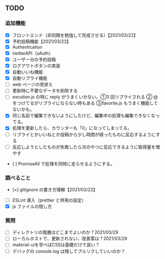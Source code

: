## TODO

### 追加機能

- [x] フロントエンド（非同期を勉強して完成させる）【2021/03/22】
- [x] 予約投稿機能【2021/03/23】
- [x] Authentication
- [x] twitterAPI（oAuth）
- [x] ユーザー分の予約投稿
- [x] ログアウトボタンの実装
- [x] 自動いいね機能
- [x] 自動リプライ機能
- [ ] web ページの見栄え
- [ ] 更新時に不要なデータを削除する
- [ ] excution.js の特に reply がうまくいかない。①3 回リプライされる ② @ をつけてるがリプライにならない時もある ③favorite.js もうまく機能してないかも。
- [x] 同じ名前で編集できないようにしたけど、編集中の処理も編集できなくなってる。
- [x] 処理を更新したら、カウンターも「0」になってしまってる。
- [ ] リプライとかいいねとか投稿から少し時間が経ったものに反応するようにする
- [ ] 反応しようとしたものが失敗したら次のやつに反応できるように取得量を増やす
- [ ] PromiseAll で処理を同時に走らせるようにする。

### 調べること

- [×] gitignore の書き方理解【2021/03/22】
- [ ] ESLint 導入（prettier と併用の設定）
- [x] js ファイルの隠し方

### 質問

- [ ] ディレクトリの階層はどこまでよいのか？2021/03/29
- [ ] ローカルホストで、更新されない、改善策は？2021/03/29
- [ ] material-uiを学べばCSSは基礎だけで良い？
- [ ] デバッグの console.log は残してプルリクしていいのか？